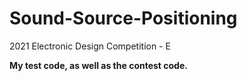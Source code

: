 # Sound-Source-Positioning
2021 Electronic Design Competition - E

**My test code, as well as the contest code.**
